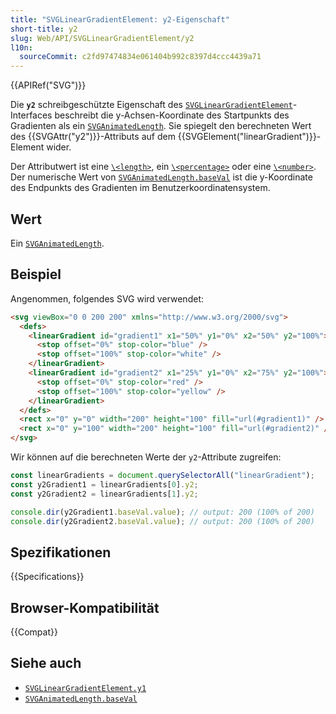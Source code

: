 ```yaml
---
title: "SVGLinearGradientElement: y2-Eigenschaft"
short-title: y2
slug: Web/API/SVGLinearGradientElement/y2
l10n:
  sourceCommit: c2fd97474834e061404b992c8397d4ccc4439a71
---
```


{{APIRef("SVG")}}

Die **`y2`** schreibgeschützte Eigenschaft des [`SVGLinearGradientElement`](/de/docs/Web/API/SVGLinearGradientElement)-Interfaces beschreibt die y-Achsen-Koordinate des Startpunkts des Gradienten als ein [`SVGAnimatedLength`](/de/docs/Web/API/SVGAnimatedLength). Sie spiegelt den berechneten Wert des {{SVGAttr("y2")}}-Attributs auf dem {{SVGElement("linearGradient")}}-Element wider.

Der Attributwert ist eine [`\<length>`](/de/docs/Web/SVG/Guides/Content_type#length), ein [`\<percentage>`](/de/docs/Web/SVG/Guides/Content_type#percentage) oder eine [`\<number>`](/de/docs/Web/SVG/Guides/Content_type#number). Der numerische Wert von [`SVGAnimatedLength.baseVal`](/de/docs/Web/API/SVGAnimatedLength/baseVal) ist die y-Koordinate des Endpunkts des Gradienten im Benutzerkoordinatensystem.

## Wert

Ein [`SVGAnimatedLength`](/de/docs/Web/API/SVGAnimatedLength).

## Beispiel

Angenommen, folgendes SVG wird verwendet:

```html
<svg viewBox="0 0 200 200" xmlns="http://www.w3.org/2000/svg">
  <defs>
    <linearGradient id="gradient1" x1="50%" y1="0%" x2="50%" y2="100%">
      <stop offset="0%" stop-color="blue" />
      <stop offset="100%" stop-color="white" />
    </linearGradient>
    <linearGradient id="gradient2" x1="25%" y1="0%" x2="75%" y2="100%">
      <stop offset="0%" stop-color="red" />
      <stop offset="100%" stop-color="yellow" />
    </linearGradient>
  </defs>
  <rect x="0" y="0" width="200" height="100" fill="url(#gradient1)" />
  <rect x="0" y="100" width="200" height="100" fill="url(#gradient2)" />
</svg>
```

Wir können auf die berechneten Werte der `y2`-Attribute zugreifen:

```js
const linearGradients = document.querySelectorAll("linearGradient");
const y2Gradient1 = linearGradients[0].y2;
const y2Gradient2 = linearGradients[1].y2;

console.dir(y2Gradient1.baseVal.value); // output: 200 (100% of 200)
console.dir(y2Gradient2.baseVal.value); // output: 200 (100% of 200)
```

## Spezifikationen

{{Specifications}}

## Browser-Kompatibilität

{{Compat}}

## Siehe auch

- [`SVGLinearGradientElement.y1`](/de/docs/Web/API/SVGLinearGradientElement/y1)
- [`SVGAnimatedLength.baseVal`](/de/docs/Web/API/SVGAnimatedLength/baseVal)
